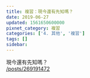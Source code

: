 ```yaml
---
title: 複習：現今還有先知嗎？
date: 2019-06-27
updated: 1561650600000
pixnet_category: 複習
categories: ['4. 其他', '複習']
tags: []
sidebar: 
---
```


<p>現今還有先知嗎？<br/>
<a href="/posts/269191472" target="_blank">/posts/269191472</a></p>
<p> </p>
